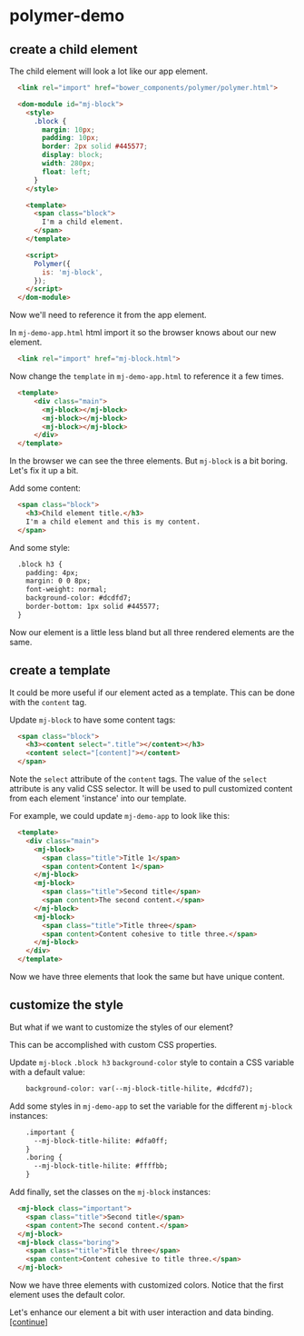 # polymer-demo

## create a child element

The child element will look a lot like our app element.

```html
  <link rel="import" href="bower_components/polymer/polymer.html">

  <dom-module id="mj-block">
    <style>
      .block {
        margin: 10px;
        padding: 10px;
        border: 2px solid #445577;
        display: block;
        width: 280px;
        float: left;
      }
    </style>

    <template>
      <span class="block">
        I'm a child element.
      </span>
    </template>

    <script>
      Polymer({
        is: 'mj-block',
      });
    </script>
  </dom-module>
```

Now we'll need to reference it from the app element.

In `mj-demo-app.html` html import it so the browser knows about our new element.
```html
  <link rel="import" href="mj-block.html">
```
Now change the `template` in `mj-demo-app.html` to reference it a few times.
```html
  <template>
      <div class="main">
        <mj-block></mj-block>
        <mj-block></mj-block>
        <mj-block></mj-block>
      </div>
  </template>
```

In the browser we can see the three elements. But `mj-block` is a bit boring.  Let's fix it up a bit.

Add some content:
```html
  <span class="block">
    <h3>Child element title.</h3>
    I'm a child element and this is my content.
  </span>
```

And some style:
```html
  .block h3 {
    padding: 4px;
    margin: 0 0 8px;
    font-weight: normal;
    background-color: #dcdfd7;
    border-bottom: 1px solid #445577;
  }
```

Now our element is a little less bland but all three rendered elements are the same.  

## create a template

It could be more useful if our element acted as a template.
This can be done with the `content` tag.

Update `mj-block` to have some content tags:
```html
  <span class="block">
    <h3><content select=".title"></content></h3>
    <content select="[content]"></content>
  </span>
```

Note the `select` attribute of the `content` tags.  The value of the `select` attribute is any valid CSS selector.  It will be used to pull customized content from each element 'instance' into our template.

For example, we could update `mj-demo-app` to look like this:
```html
  <template>
    <div class="main">
      <mj-block>
        <span class="title">Title 1</span>
        <span content>Content 1</span>
      </mj-block>
      <mj-block>
        <span class="title">Second title</span>
        <span content>The second content.</span>
      </mj-block>
      <mj-block>
        <span class="title">Title three</span>
        <span content>Content cohesive to title three.</span>
      </mj-block>
    </div>
  </template>
```

Now we have three elements that look the same but have unique content.

## customize the style

But what if we want to customize the styles of our element?

This can be accomplished with custom CSS properties.

Update `mj-block` `.block h3` `background-color` style to contain a CSS variable with a default value:
```html
    background-color: var(--mj-block-title-hilite, #dcdfd7);
```

Add some styles in `mj-demo-app` to set the variable for the different `mj-block` instances:
```html
    .important {
      --mj-block-title-hilite: #dfa0ff;
    }
    .boring {
      --mj-block-title-hilite: #ffffbb;
    }
```

Add finally, set the classes on the `mj-block` instances:
```html
  <mj-block class="important">
    <span class="title">Second title</span>
    <span content>The second content.</span>
  </mj-block>
  <mj-block class="boring">
    <span class="title">Title three</span>
    <span content>Content cohesive to title three.</span>
  </mj-block>
```

Now we have three elements with customized colors.  Notice that the first element uses the default color.

Let's enhance our element a bit with user interaction and data binding. [[continue]](https://github.com/jarvima/polymer-demo/blob/master/README.02.binding.md)